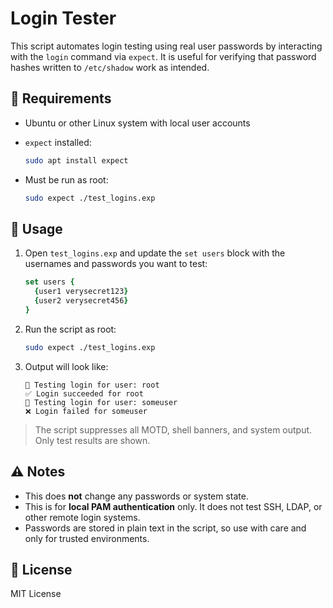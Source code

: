 # Login Tester

This script automates login testing using real user passwords by interacting with the `login` command via `expect`. It is useful for verifying that password hashes written to `/etc/shadow` work as intended.

## 🔧 Requirements

- Ubuntu or other Linux system with local user accounts
- `expect` installed:
  ```bash
  sudo apt install expect
  ```

- Must be run as root:
  ```bash
  sudo expect ./test_logins.exp
  ```

## 📝 Usage

1. Open `test_logins.exp` and update the `set users` block with the usernames and passwords you want to test:
   ```tcl
   set users {
     {user1 verysecret123}
     {user2 verysecret456}
   }
   ```

2. Run the script as root:
   ```bash
   sudo expect ./test_logins.exp
   ```

3. Output will look like:
   ```
   🔐 Testing login for user: root
   ✅ Login succeeded for root
   🔐 Testing login for user: someuser
   ❌ Login failed for someuser
   ```

> The script suppresses all MOTD, shell banners, and system output. Only test results are shown.

## ⚠️ Notes

- This does **not** change any passwords or system state.
- This is for **local PAM authentication** only. It does not test SSH, LDAP, or other remote login systems.
- Passwords are stored in plain text in the script, so use with care and only for trusted environments.

## 📄 License

MIT License


